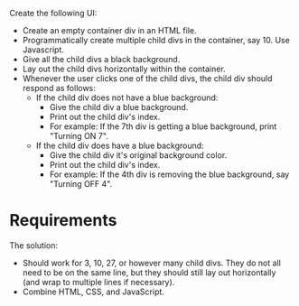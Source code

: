 Create the following UI:
- Create an empty container div in an HTML file.
- Programmatically create multiple child divs in the container, say 10. Use Javascript.
- Give all the child divs a black background.
- Lay out the child divs horizontally within the container.
- Whenever the user clicks one of the child divs, the child div should respond as follows:
    - If the child div does not have a blue background:
        - Give the child div a blue background.
        - Print out the child div's index.
        - For example: If the 7th div is getting a blue background, print "Turning ON 7".
    - If the child div does have a blue background:
        - Give the child div it's original background color.
        - Print out the child div's index.
        - For example: If the 4th div is removing the blue background, say "Turning OFF 4".
 
# Requirements
The solution:
- Should work for 3, 10, 27, or however many child divs. They do not all need to be on the same line, but they should still lay out horizontally (and wrap to multiple lines if necessary).
- Combine HTML, CSS, and JavaScript.